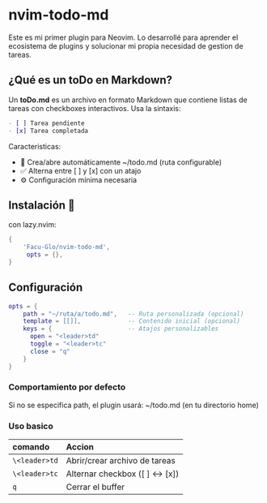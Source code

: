 # nvim-todo-md
Este es mi primer plugin para Neovim. Lo desarrollé para aprender el ecosistema de plugins y solucionar mi propia necesidad de gestion de tareas.

## ¿Qué es un toDo en Markdown?
Un **toDo.md** es un archivo en formato Markdown que contiene listas de tareas con checkboxes interactivos. Usa la sintaxis:

```markdown
- [ ] Tarea pendiente
- [x] Tarea completada
```

Caracteristicas:
- 📂 Crea/abre automáticamente ~/todo.md (ruta configurable)
- ✅ Alterna entre [ ] y [x] con un atajo
- ⚙️ Configuración mínima necesaria



## Instalación 🔧
con lazy.nvim:

```lua
{
    'Facu-Glo/nvim-todo-md',
     opts = {},
}
```
## Configuración
```lua
opts = {
    path = "~/ruta/a/todo.md",   -- Ruta personalizada (opcional)
    template = [[]],             -- Contenido inicial (opcional)
    keys = {                     -- Atajos personalizables
      open = "<leader>td"
      toggle = "<leader>tc"
      close = "q"
    }
}
```
### Comportamiento por defecto
Si no se especifica path, el plugin usará:
~/todo.md (en tu directorio home)

### Uso basico
| comando                      | Accion                              |
| :----------------------------| :---------------------------------- |
| `\<leader>td`                | Abrir/crear archivo de tareas       |
| `\<leader>tc`                | Alternar checkbox ([ ] ↔ [x])       |
| `q`                          | Cerrar el buffer                    |
